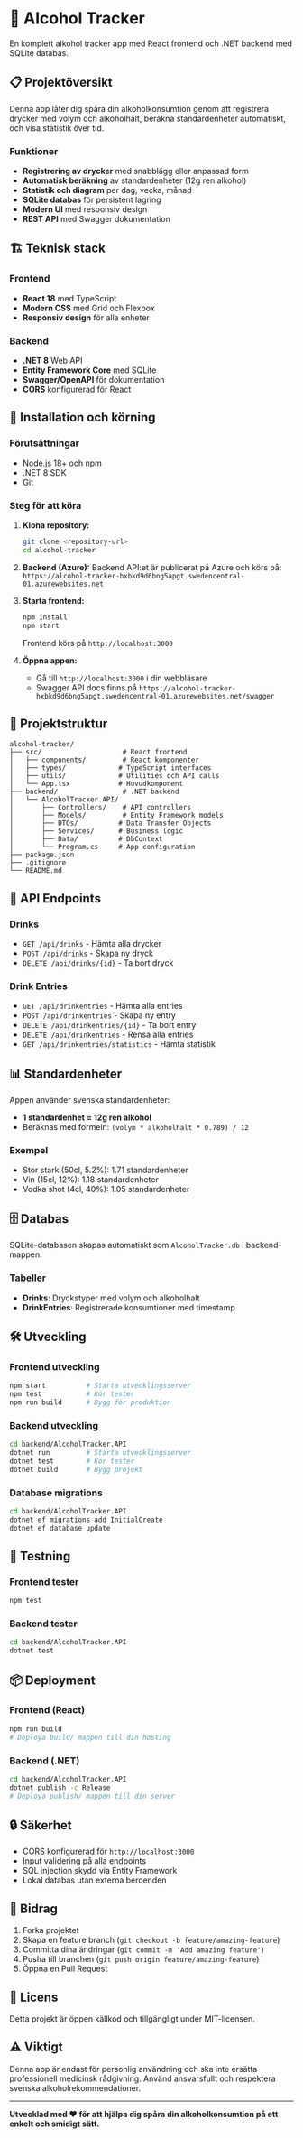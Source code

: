 # 🍺 Alcohol Tracker

En komplett alkohol tracker app med React frontend och .NET backend med SQLite databas.

## 📋 Projektöversikt

Denna app låter dig spåra din alkoholkonsumtion genom att registrera drycker med volym och alkoholhalt, beräkna standardenheter automatiskt, och visa statistik över tid.

### Funktioner

- **Registrering av drycker** med snabblägg eller anpassad form
- **Automatisk beräkning** av standardenheter (12g ren alkohol)
- **Statistik och diagram** per dag, vecka, månad
- **SQLite databas** för persistent lagring
- **Modern UI** med responsiv design
- **REST API** med Swagger dokumentation

## 🏗️ Teknisk stack

### Frontend
- **React 18** med TypeScript
- **Modern CSS** med Grid och Flexbox
- **Responsiv design** för alla enheter

### Backend
- **.NET 8** Web API
- **Entity Framework Core** med SQLite
- **Swagger/OpenAPI** för dokumentation
- **CORS** konfigurerad för React

## 🚀 Installation och körning

### Förutsättningar
- Node.js 18+ och npm
- .NET 8 SDK
- Git

### Steg för att köra

1. **Klona repository:**
   ```bash
   git clone <repository-url>
   cd alcohol-tracker
   ```

2. **Backend (Azure):**
   Backend API:et är publicerat på Azure och körs på:
   `https://alcohol-tracker-hxbkd9d6bng5apgt.swedencentral-01.azurewebsites.net`

3. **Starta frontend:**
   ```bash
   npm install
   npm start
   ```
   Frontend körs på `http://localhost:3000`

4. **Öppna appen:**
   - Gå till `http://localhost:3000` i din webbläsare
   - Swagger API docs finns på `https://alcohol-tracker-hxbkd9d6bng5apgt.swedencentral-01.azurewebsites.net/swagger`

## 📁 Projektstruktur

```
alcohol-tracker/
├── src/                    # React frontend
│   ├── components/         # React komponenter
│   ├── types/             # TypeScript interfaces
│   ├── utils/             # Utilities och API calls
│   └── App.tsx            # Huvudkomponent
├── backend/                # .NET backend
│   └── AlcoholTracker.API/
│       ├── Controllers/    # API controllers
│       ├── Models/         # Entity Framework models
│       ├── DTOs/          # Data Transfer Objects
│       ├── Services/      # Business logic
│       ├── Data/          # DbContext
│       └── Program.cs     # App configuration
├── package.json
├── .gitignore
└── README.md
```

## 🔧 API Endpoints

### Drinks
- `GET /api/drinks` - Hämta alla drycker
- `POST /api/drinks` - Skapa ny dryck
- `DELETE /api/drinks/{id}` - Ta bort dryck

### Drink Entries
- `GET /api/drinkentries` - Hämta alla entries
- `POST /api/drinkentries` - Skapa ny entry
- `DELETE /api/drinkentries/{id}` - Ta bort entry
- `DELETE /api/drinkentries` - Rensa alla entries
- `GET /api/drinkentries/statistics` - Hämta statistik

## 📊 Standardenheter

Appen använder svenska standardenheter:
- **1 standardenhet = 12g ren alkohol**
- Beräknas med formeln: `(volym * alkoholhalt * 0.789) / 12`

### Exempel
- Stor stark (50cl, 5.2%): 1.71 standardenheter
- Vin (15cl, 12%): 1.18 standardenheter
- Vodka shot (4cl, 40%): 1.05 standardenheter

## 🗄️ Databas

SQLite-databasen skapas automatiskt som `AlcoholTracker.db` i backend-mappen.

### Tabeller
- **Drinks**: Dryckstyper med volym och alkoholhalt
- **DrinkEntries**: Registrerade konsumtioner med timestamp

## 🛠️ Utveckling

### Frontend utveckling
```bash
npm start          # Starta utvecklingsserver
npm test           # Kör tester
npm run build      # Bygg för produktion
```

### Backend utveckling
```bash
cd backend/AlcoholTracker.API
dotnet run         # Starta utvecklingsserver
dotnet test        # Kör tester
dotnet build       # Bygg projekt
```

### Database migrations
```bash
cd backend/AlcoholTracker.API
dotnet ef migrations add InitialCreate
dotnet ef database update
```

## 🧪 Testning

### Frontend tester
```bash
npm test
```

### Backend tester
```bash
cd backend/AlcoholTracker.API
dotnet test
```

## 📦 Deployment

### Frontend (React)
```bash
npm run build
# Deploya build/ mappen till din hosting
```

### Backend (.NET)
```bash
cd backend/AlcoholTracker.API
dotnet publish -c Release
# Deploya publish/ mappen till din server
```

## 🔒 Säkerhet

- CORS konfigurerad för `http://localhost:3000`
- Input validering på alla endpoints
- SQL injection skydd via Entity Framework
- Lokal databas utan externa beroenden

## 🤝 Bidrag

1. Forka projektet
2. Skapa en feature branch (`git checkout -b feature/amazing-feature`)
3. Committa dina ändringar (`git commit -m 'Add amazing feature'`)
4. Pusha till branchen (`git push origin feature/amazing-feature`)
5. Öppna en Pull Request

## 📄 Licens

Detta projekt är öppen källkod och tillgängligt under MIT-licensen.

## ⚠️ Viktigt

Denna app är endast för personlig användning och ska inte ersätta professionell medicinsk rådgivning. Använd ansvarsfullt och respektera svenska alkoholrekommendationer.

---

**Utvecklad med ❤️ för att hjälpa dig spåra din alkoholkonsumtion på ett enkelt och smidigt sätt.** 